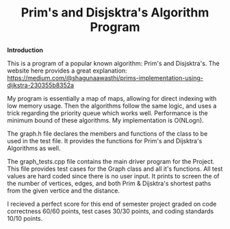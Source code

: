 # <p align="center">Prim's and Disjsktra's Algorithm Program<p>

**Introduction**

This is a program of a popular known algorithm: Prim's and Disjsktra's. The website here provides a great explanation: https://medium.com/@shagunaawasthi/prims-implementation-using-dijkstra-230355b8352a

My program is essentially a map of maps, allowing for direct indexing with low memory usage. Then the algorithms follow the same logic, and uses a trick regarding the priority queue which works well. Performance is the minimum bound of these algorithms. My implementation is O(NLogn). 

The graph.h file declares the members and functions of the class to be used in the test file. It provides the functions for Prim's and Dijsktra's Algorithms as well.

The graph_tests.cpp file contains the main driver program for the Project. This file provides test cases for the Graph class and all it's functions. All test values are hard coded since there is no user input. It prints to screen the of the number of vertices, edges, and both Prim & Dijsktra's shortest paths from the given vertice and the distance.

I recieved a perfect score for this end of semester project graded on code correctness 60/60 points, test cases 30/30 points, and coding standards 10/10 points. 
